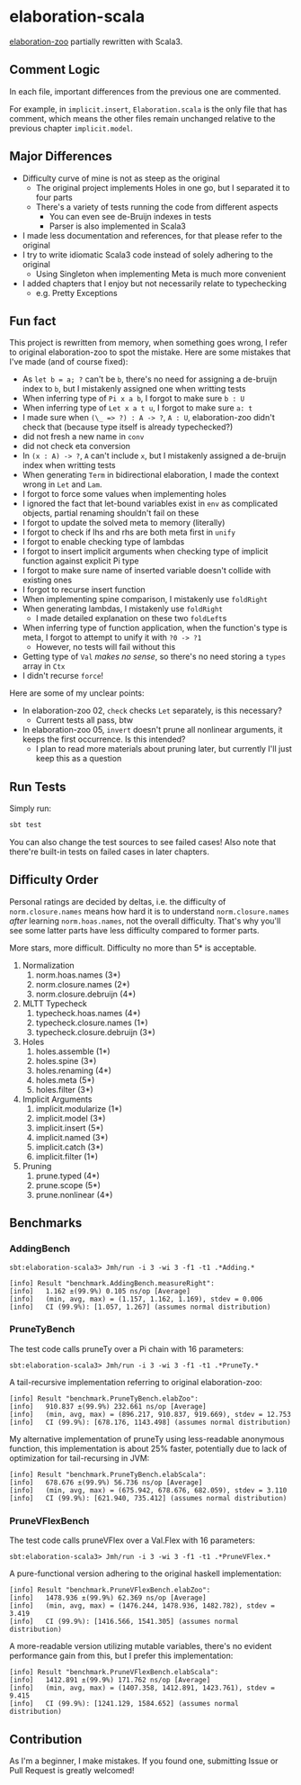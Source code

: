 # elaboration-scala

[elaboration-zoo](https://github.com/AndrasKovacs/elaboration-zoo) partially rewritten with Scala3.

## Comment Logic

In each file, important differences from the previous one are commented.

For example, in `implicit.insert`, `Elaboration.scala` is the only file that has comment, which means the other files remain unchanged relative to the previous chapter `implicit.model`.

## Major Differences

- Difficulty curve of mine is not as steep as the original
    - The original project implements Holes in one go, but I separated it to four parts
    - There's a variety of tests running the code from different aspects
        - You can even see de-Bruijn indexes in tests
        - Parser is also implemented in Scala3
- I made less documentation and references, for that please refer to the original
- I try to write idiomatic Scala3 code instead of solely adhering to the original
    - Using Singleton when implementing Meta is much more convenient
- I added chapters that I enjoy but not necessarily relate to typechecking
    - e.g. Pretty Exceptions

## Fun fact

This project is rewritten from memory, when something goes wrong, I refer to original elaboration-zoo to spot the mistake. Here are some mistakes that I've made (and of course fixed):

- As `let b = a; ?` can't be `b`, there's no need for assigning a de-bruijn index to `b`, but I mistakenly assigned one when writting tests
- When inferring type of `Pi x a b`, I forgot to make sure `b : U`
- When inferring type of `Let x a t u`, I forgot to make sure `a: t`
- I made sure when `(\_ => ?) : A -> ?`, `A : U`, elaboration-zoo didn't check that (because type itself is already typechecked?)
- did not fresh a new name in `conv`
- did not check eta conversion
- In `(x : A) -> ?`, `A` can't include `x`, but I mistakenly assigned a de-bruijn index when writting tests
- When generating `Term` in bidirectional elaboration, I made the context wrong in `Let` and `Lam`.
- I forgot to force some values when implementing holes
- I ignored the fact that let-bound variables exist in `env` as complicated objects, partial renaming shouldn't fail on these
- I forgot to update the solved meta to memory (literally)
- I forgot to check if lhs and rhs are both meta first in `unify`
- I forgot to enable checking type of lambdas
- I forgot to insert implicit arguments when checking type of implicit function against explicit Pi type
- I forgot to make sure name of inserted variable doesn't collide with existing ones
- I forgot to recurse insert function
- When implementing spine comparison, I mistakenly use `foldRight`
- When generating lambdas, I mistakenly use `foldRight`
    - I made detailed explanation on these two `foldLeft`s
- When inferring type of function application, when the function's type is meta, I forgot to attempt to unify it with `?0 -> ?1`
    - However, no tests will fail without this
- Getting type of `Val` *makes no sense*, so there's no need storing a `types` array in `Ctx`
- I didn't recurse `force`!

Here are some of my unclear points:

- In elaboration-zoo 02, `check` checks `Let` separately, is this necessary?
    - Current tests all pass, btw
- In elaboration-zoo 05, `invert` doesn't prune all nonlinear arguments, it keeps the first occurrence. Is this intended?
    - I plan to read more materials about pruning later, but currently I'll just keep this as a question

## Run Tests

Simply run:

```sh
sbt test
```

You can also change the test sources to see failed cases! Also note that there're built-in tests on failed cases in later chapters.

## Difficulty Order

Personal ratings are decided by deltas, i.e. the difficulty of `norm.closure.names` means how hard it is to understand `norm.closure.names` *after* learning `norm.hoas.names`, not the overall difficulty. That's why you'll see some latter parts have less difficulty compared to former parts.

More stars, more difficult. Difficulty no more than 5* is acceptable.

1. Normalization
    1. norm.hoas.names (3*)
    2. norm.closure.names (2*)
    3. norm.closure.debruijn (4*)
2. MLTT Typecheck
    1. typecheck.hoas.names (4*)
    2. typecheck.closure.names (1*)
    3. typecheck.closure.debruijn (3*)
3. Holes
    1. holes.assemble (1*)
    2. holes.spine (3*)
    3. holes.renaming (4*)
    4. holes.meta (5*)
    5. holes.filter (3*)
4. Implicit Arguments
    1. implicit.modularize (1*)
    2. implicit.model (3*)
    3. implicit.insert (5*)
    4. implicit.named (3*)
    5. implicit.catch (3*)
    6. implicit.filter (1*)
5. Pruning
    1. prune.typed (4*)
    2. prune.scope (5*)
    3. prune.nonlinear (4*)

## Benchmarks

### AddingBench

```
sbt:elaboration-scala3> Jmh/run -i 3 -wi 3 -f1 -t1 .*Adding.*
```

```
[info] Result "benchmark.AddingBench.measureRight":
[info]   1.162 ±(99.9%) 0.105 ns/op [Average]
[info]   (min, avg, max) = (1.157, 1.162, 1.169), stdev = 0.006
[info]   CI (99.9%): [1.057, 1.267] (assumes normal distribution)
```

### PruneTyBench

The test code calls pruneTy over a Pi chain with 16 parameters:

```
sbt:elaboration-scala3> Jmh/run -i 3 -wi 3 -f1 -t1 .*PruneTy.*
```

A tail-recursive implementation referring to original elaboration-zoo:

```
[info] Result "benchmark.PruneTyBench.elabZoo":
[info]   910.837 ±(99.9%) 232.661 ns/op [Average]
[info]   (min, avg, max) = (896.217, 910.837, 919.669), stdev = 12.753
[info]   CI (99.9%): [678.176, 1143.498] (assumes normal distribution)
```

My alternative implementation of pruneTy using less-readable anonymous function, this implementation is about 25% faster, potentially due to lack of optimization for tail-recursing in JVM:

```
[info] Result "benchmark.PruneTyBench.elabScala":
[info]   678.676 ±(99.9%) 56.736 ns/op [Average]
[info]   (min, avg, max) = (675.942, 678.676, 682.059), stdev = 3.110
[info]   CI (99.9%): [621.940, 735.412] (assumes normal distribution)
```

### PruneVFlexBench

The test code calls pruneVFlex over a Val.Flex with 16 parameters:

```
sbt:elaboration-scala3> Jmh/run -i 3 -wi 3 -f1 -t1 .*PruneVFlex.*
```

A pure-functional version adhering to the original haskell implementation:

```
[info] Result "benchmark.PruneVFlexBench.elabZoo":
[info]   1478.936 ±(99.9%) 62.369 ns/op [Average]
[info]   (min, avg, max) = (1476.244, 1478.936, 1482.782), stdev = 3.419
[info]   CI (99.9%): [1416.566, 1541.305] (assumes normal distribution)
```

A more-readable version utilizing mutable variables, there's no evident performance gain from this, but I prefer this implementation:

```
[info] Result "benchmark.PruneVFlexBench.elabScala":
[info]   1412.891 ±(99.9%) 171.762 ns/op [Average]
[info]   (min, avg, max) = (1407.358, 1412.891, 1423.761), stdev = 9.415
[info]   CI (99.9%): [1241.129, 1584.652] (assumes normal distribution)
```

## Contribution

As I'm a beginner, I make mistakes. If you found one, submitting Issue or Pull Request is greatly welcomed!
